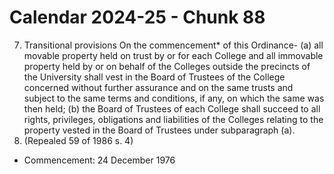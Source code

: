 # Calendar 2024-25 - Chunk 88

<!-- Chunk tokens: 142, Enriched tokens: 146 -->

7. Transitional provisions
On the commencement* of this Ordinance-
(a) all movable property held on trust by or for each College and all immovable property held by or on behalf of the Colleges outside the precincts of the University shall vest in the Board of Trustees of the College concerned without further assurance and on the same trusts and subject to the same terms and conditions, if any, on which the same was then held;
(b) the Board of Trustees of each College shall succeed to all rights, privileges, obligations and liabilities of the Colleges relating to the property vested in the Board of Trustees under subparagraph (a).
8. (Repealed 59 of 1986 s. 4)
* Commencement: 24 December 1976